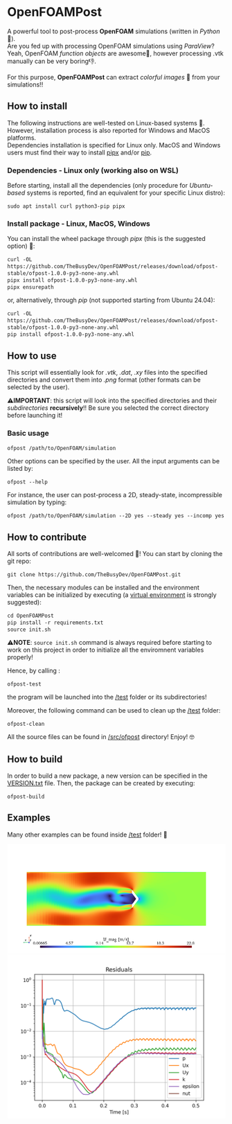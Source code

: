# OpenFOAMPost
A powerful tool to post-process **OpenFOAM** simulations (written in *Python* 🐍). \
Are you fed up with processing OpenFOAM simulations using *ParaView*? \
Yeah, OpenFOAM *function objects* are awesome🌟, however processing .vtk manually can be very boring👎.

For this purpose, **OpenFOAMPost** can extract *colorful images* 🌈 from your simulations!!


## How to install
The following instructions are well-tested on Linux-based systems 🐧. \
However, installation process is also reported for Windows and MacOS platforms. \
Dependencies installation is specified for Linux only. MacOS and Windows users must find their way to install [pipx](https://pipx.pypa.io/stable/installation/) and/or [pip](https://pip.pypa.io/en/stable/installation/).

### Dependencies - Linux only (working also on WSL)
Before starting, install all the dependencies (only procedure for *Ubuntu-based* systems is reported, find an equivalent for your specific Linux distro):
```
sudo apt install curl python3-pip pipx
```

### Install package - Linux, MacOS, Windows
You can install the wheel package through *pipx* (this is the suggested option) 🚀:
```
curl -OL https://github.com/TheBusyDev/OpenFOAMPost/releases/download/ofpost-stable/ofpost-1.0.0-py3-none-any.whl
pipx install ofpost-1.0.0-py3-none-any.whl
pipx ensurepath
```
or, alternatively, through *pip* (not supported starting from Ubuntu 24.04):
```
curl -OL https://github.com/TheBusyDev/OpenFOAMPost/releases/download/ofpost-stable/ofpost-1.0.0-py3-none-any.whl
pip install ofpost-1.0.0-py3-none-any.whl
```


## How to use
This script will essentially look for *.vtk*, *.dat*, *.xy* files into the specified directories and convert them into *.png* format (other formats can be selected by the user).

⚠️**IMPORTANT**: this script will look into the specified directories and their *subdirectories* **recursively**!! Be sure you selected the correct directory before launching it!

### Basic usage 
```
ofpost /path/to/OpenFOAM/simulation
```

Other options can be specified by the user. All the input arguments can be listed by:
```
ofpost --help
```

For instance, the user can post-process a 2D, steady-state, incompressible simulation by typing:
```
ofpost /path/to/OpenFOAM/simulation --2D yes --steady yes --incomp yes
```


## How to contribute
All sorts of contributions are well-welcomed 🤗! You can start by cloning the git repo:
```
git clone https://github.com/TheBusyDev/OpenFOAMPost.git
```
Then, the necessary modules can be installed and the environment variables can be initialized by executing (a [virtual environment](https://docs.python.org/3/library/venv.html) is strongly suggested):
```
cd OpenFOAMPost
pip install -r requirements.txt
source init.sh
```

⚠️**NOTE**: `source init.sh` command is always required before starting to work on this project in order to initialize all the enviromnent variables properly!

Hence, by calling :
```
ofpost-test
```
the program will be launched into the [/test](/test) folder or its subdirectories!

Moreover, the following command can be used to clean up the [/test](/test) folder:
```
ofpost-clean
```

All the source files can be found in [/src/ofpost](/src/ofpost) directory! Enjoy! 🤓


## How to build
In order to build a new package, a new version can be specified in the [VERSION.txt](/VERSION.txt) file. Then, the package can be created by executing:
```
ofpost-build
``` 


## Examples
Many other examples can be found inside [/test](/test) folder! 🌈

![slice](/test/postProcessing/VelocitySlice/zNormalPlane_U_mag_0.5.png)
![residuals](/test/postProcessing/Residuals/residuals.png)
